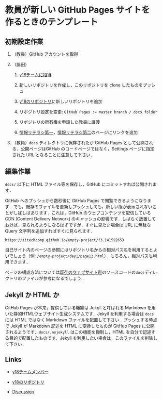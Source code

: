 # 教員が新しい GitHub Pages サイトを作るときのテンプレート

## 初期設定作業

1. （教員）GitHub アカウントを取得

1. （脇田）

    1. [y18チームに招待](https://github.com/orgs/titechcomp/teams/y18/members)

    1. 新しいリポジトリを作成し，このリポジトリを clone したものをプッシュ

    1. [y18のリポジトリ](https://github.com/orgs/titechcomp/teams/y18/repositories)に新しいリポジトリを追加

    1. リポジトリ設定を変更: `GitHub Pages := master branch / docs folder`

    1. リポジトリの所有権を申請した教員に譲渡

    1. [情報リテラシ第一](https://titechcomp.github.io/y18-il1j/)，[情報リテラシ第二](https://titechcomp.github.io/y18-il2j/)のページにリンクを追加

1. （教員）`docs` ディレクトリに保存されたが GitHub Pages として公開される．公開ページはGitHub のコードページではなく，Settings ページに指定された URL となることに注意して下さい．

## 編集作業

`docs/` 以下に HTML ファイル等を保存し，GitHub にコミットすれば公開されます．

GitHub へのプッシュから数秒後に GitHub Pages で閲覧できるようになります．でも，既存のファイルを更新しプッシュしても，新しい版が表示されないことがしばしばあります．これは，GitHub のウェブコンテンツを配信している CDN (Content Delivery Network) のキャッシュの影響です．しばらく放置しておけば，見られるようになるはずですが，すぐに見たい場合は URL に無駄な Query 文字列を追加すればすぐに見られます．

`https://titechcomp.github.io/empty-project/?3.141592653`

自己サイト内のページの参照にはリポジトリ名からの相対パス名を利用するとよいでしょう（例: `/empty-project/day1/page12.html`）．もちろん，相対パスも利用できます．

ページの構成方法については[既存のウェブサイト群](https://github.com/titechcomp)のソースコードの`docs`ディレクトリのファイルが参考になるでしょう．

## Jekyll か HTML か

GitHub Pages が本来，提供している機能は Jekyll と呼ばれる Markdown を用いた静的HTMLウェブサイト生成システムです．Jekyll を利用する場合は `docs` には HTML ではなく Markdown ファイルを配置して下さい．プッシュする時点で Jekyll が Markdown 記述を HTML に変換したものが GitHub Pages に公開されるようです．`docs/.nojekyll` はこの機能を抑制し，HTML を自分で記述する目的で配置したものです．Jekyll を利用したい場合は，このファイルを削除して下さい．

## Links

- [y18チームメンバー](https://github.com/orgs/titechcomp/teams/y18/members)

- [y18のリポジトリ](https://github.com/orgs/titechcomp/teams/y18/repositories)

- [Discussion](https://github.com/orgs/titechcomp/teams/y18)
